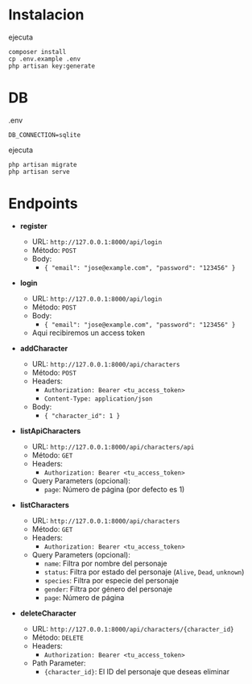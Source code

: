 # Instalacion
ejecuta

    composer install
    cp .env.example .env
    php artisan key:generate

# DB
.env

    DB_CONNECTION=sqlite
ejecuta

    php artisan migrate
    php artisan serve

# Endpoints

-   **register**

    -   URL: `http://127.0.0.1:8000/api/login`
    -   Método: `POST`
    -   Body:
        -   `{ "email": "jose@example.com", "password": "123456" }`
        

-   **login**

    -   URL: `http://127.0.0.1:8000/api/login`
    -   Método: `POST`
    -   Body:
        -   `{ "email": "jose@example.com", "password": "123456" }`
    -   Aqui recibiremos un access token

-   **addCharacter**

    -   URL: `http://127.0.0.1:8000/api/characters`
    -   Método: `POST`
    -   Headers:
        -   `Authorization: Bearer <tu_access_token>`
        -   `Content-Type: application/json`
    -   Body:
        -   `{ "character_id": 1 }`

-   **listApiCharacters**

    -   URL: `http://127.0.0.1:8000/api/characters/api`
    -   Método: `GET`
    -   Headers:
        -   `Authorization: Bearer <tu_access_token>`
    -   Query Parameters (opcional):
        -   `page`: Número de página (por defecto es 1)

-   **listCharacters**

    -   URL: `http://127.0.0.1:8000/api/characters`
    -   Método: `GET`
    -   Headers:
        -   `Authorization: Bearer <tu_access_token>`
    -   Query Parameters (opcional):
        -   `name`: Filtra por nombre del personaje
        -   `status`: Filtra por estado del personaje (`Alive`, `Dead`, `unknown`)
        -   `species`: Filtra por especie del personaje
        -   `gender`: Filtra por género del personaje
        -   `page`: Número de página

-   **deleteCharacter**

    -   URL: `http://127.0.0.1:8000/api/characters/{character_id}`
    -   Método: `DELETE`
    -   Headers:
        -   `Authorization: Bearer <tu_access_token>`
    -   Path Parameter:
        -   `{character_id}`: El ID del personaje que deseas eliminar

